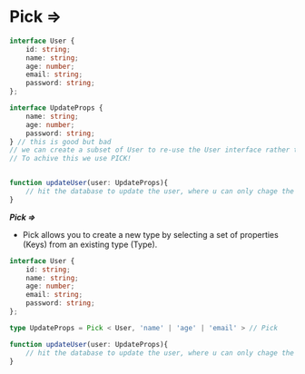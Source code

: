 # Pick =>

```ts
interface User {
    id: string;
    name: string;
    age: number;
    email: string;
    password: string;
};

interface UpdateProps {
    name: string;
    age: number;
    password: string;
} // this is good but bad
// we can create a subset of User to re-use the User interface rather than creating a new interface
// To achive this we use PICK!


function updateUser(user: UpdateProps){
    // hit the database to update the user, where u can only chage the name, age, password only
}
```

***Pick =>***
- Pick allows you to create a new type by selecting a set of properties (Keys) from an existing type (Type).
```ts
interface User {
    id: string;
    name: string;
    age: number;
    email: string;
    password: string;
};

type UpdateProps = Pick < User, 'name' | 'age' | 'email' > // Pick

function updateUser(user: UpdateProps){
    // hit the database to update the user, where u can only chage the name, age, password only
}
```